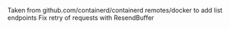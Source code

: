 
Taken from github.com/containerd/containerd remotes/docker to add list endpoints
Fix retry of requests with ResendBuffer